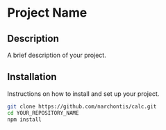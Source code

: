 # Project Name

## Description
A brief description of your project.

## Installation
Instructions on how to install and set up your project.

```sh
git clone https://github.com/narchontis/calc.git
cd YOUR_REPOSITORY_NAME
npm install
